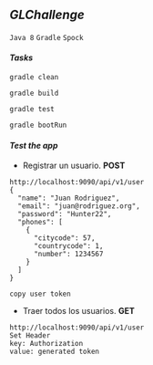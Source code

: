 ## _GLChallenge_

`Java 8`
`Gradle`
`Spock`

#### _Tasks_
```
gradle clean
```
```
gradle build
```
```
gradle test
```
```
gradle bootRun
```

#### _Test the app_

* Registrar un usuario. **POST**
```
http://localhost:9090/api/v1/user
{
  "name": "Juan Rodriguez",
  "email": "juan@rodriguez.org",
  "password": "Hunter22",
  "phones": [
    {
      "citycode": 57,
      "countrycode": 1,
      "number": 1234567
    }
  ]
}

copy user token
```

* Traer todos los usuarios. **GET**
```
http://localhost:9090/api/v1/user
Set Header
key: Authorization
value: generated token
```

